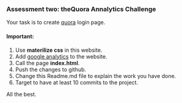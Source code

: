 ### Assessment two: theQuora Annalytics Challenge

Your task is to create [quora](https://www.quora.com/) login page.

#### Important:
1. Use **materilize css** in this website.
2. Add [google analytics](http://www.google.com/analytics/) to the website.
3. Call the page **index.html**.
4. Push the changes to github.
5. Change this Readme.md file to explain the work you have done.
0. Target to have at least 10 commits to the project.





All the best.
